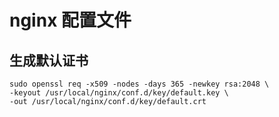 # nginx 配置文件

## 生成默认证书

```
sudo openssl req -x509 -nodes -days 365 -newkey rsa:2048 \
-keyout /usr/local/nginx/conf.d/key/default.key \
-out /usr/local/nginx/conf.d/key/default.crt
```
